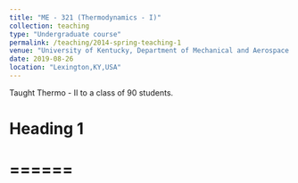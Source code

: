 ```yaml
---
title: "ME - 321 (Thermodynamics - I)"
collection: teaching
type: "Undergraduate course"
permalink: /teaching/2014-spring-teaching-1
venue: "University of Kentucky, Department of Mechanical and Aerospace Engineering"
date: 2019-08-26
location: "Lexington,KY,USA"
---
```


Taught Thermo - II to a class of 90 students. 

# Heading 1
# ======
